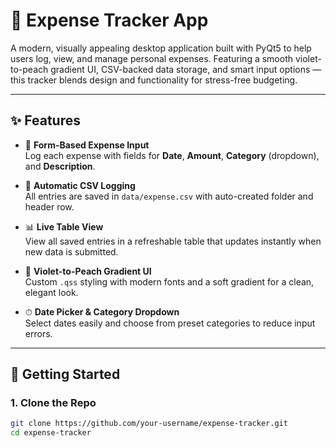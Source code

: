 # 💸 Expense Tracker App

A modern, visually appealing desktop application built with PyQt5 to help users log, view, and manage personal expenses. Featuring a smooth violet-to-peach gradient UI, CSV-backed data storage, and smart input options — this tracker blends design and functionality for stress-free budgeting.

---

## ✨ Features

- 📝 **Form-Based Expense Input**  
  Log each expense with fields for **Date**, **Amount**, **Category** (dropdown), and **Description**.

- 📂 **Automatic CSV Logging**  
  All entries are saved in `data/expense.csv` with auto-created folder and header row.

- 📊 **Live Table View**  
  View all saved entries in a refreshable table that updates instantly when new data is submitted.

- 🎨 **Violet-to-Peach Gradient UI**  
  Custom `.qss` styling with modern fonts and a soft gradient for a clean, elegant look.

- ⏱ **Date Picker & Category Dropdown**  
  Select dates easily and choose from preset categories to reduce input errors.

---

## 🚀 Getting Started

### 1. Clone the Repo

```bash
git clone https://github.com/your-username/expense-tracker.git
cd expense-tracker
